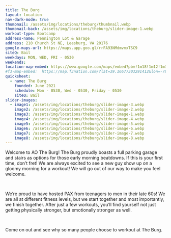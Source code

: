 ```yaml
---
title: The Burg
layout: location
nav-dark-mode: true
thumbnail: /assets/img/locations/theburg/thumbnail.webp
thumbnail-back: /assets/img/locations/theburg/slider-image-1.webp
workout-type: Bootcamp
address-name: Pennington Lot & Garage
address: 210 Church St NE, Leesburg, VA 20176
google-maps-url: https://maps.app.goo.gl/rrFA93NMdmvmxTSC9
siteQ: Bail
weekdays: MON, WED, FRI - 0530
weekends:
location-map-embed: https://www.google.com/maps/embed?pb=!1m18!1m12!1m3!1d5215.634510968243!2d-77.56329343705744!3d39.117317071559896!2m3!1f0!2f0!3f0!3m2!1i1024!2i768!4f13.1!3m3!1m2!1s0x89b63d7d4e43d9fb%3A0x346b65d3a14e31ee!2sPennington%20Lot!5e1!3m2!1sen!2sus!4v1729171082951!5m2!1sen!2sus
#f3-map-embed:  https://map.f3nation.com/?lat=39.16677303291412&lon=-78.15840661175892&zoom=16
quicksheet:
  - name: The Burg
    founded: June 2021
    schedule: Mon - 0530, Wed - 0530, Friday - 0530
    siteQ: Bail
slider-images:
  - image1: /assets/img/locations/theburg/slider-image-3.webp
    image2: /assets/img/locations/theburg/slider-image-2.webp
    image3: /assets/img/locations/theburg/slider-image-1.webp
    image4: /assets/img/locations/theburg/slider-image-4.webp
    image5: /assets/img/locations/theburg/slider-image-5.webp
    image6: /assets/img/locations/theburg/slider-image-6.webp
    image7: /assets/img/locations/theburg/slider-image-7.webp
    image8: /assets/img/locations/theburg/slider-image-8.webp
---
```


<p>Welcome to AO The Burg! The Burg proudly boasts a full parking garage and stairs as options for those early morning beatdowns. If this is your first time, don’t fret! We are always excited to see a new guy show up on a gloomy morning for a workout!  We will go out of our way to make you feel welcome.</p>

<br />

<p>We’re proud to have hosted <span class="dotted-underline" data-bs-toggle="tooltip" data-bs-title="This is what we call members of F3.">PAX</span> from teenagers to men in their late 60s! We are all at different fitness levels, but we start together and most importantly, we finish together.  After just a few workouts, you’ll find yourself not just getting physically stronger, but emotionally stronger as well.</p>

<br />

<p>Come on out and see why so many people choose to workout at The Burg.</p>
